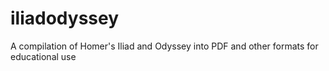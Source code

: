 # iliadodyssey
A compilation of Homer's Iliad and Odyssey into PDF and other formats for educational use
